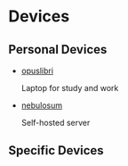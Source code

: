 # Devices

## Personal Devices

- [opuslibri](./personale/opuslibri/)

    Laptop for study and work

- [nebulosum](./personale/nebulosum/)

    Self-hosted server

## Specific Devices
